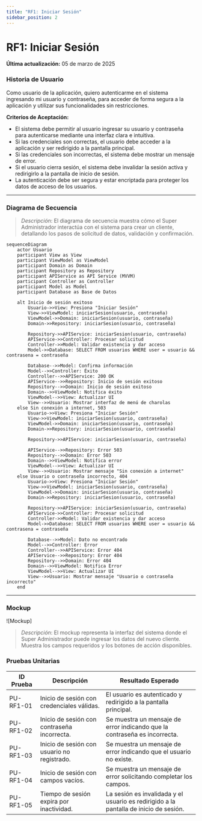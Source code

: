 ```yaml
---
title: "RF1: Iniciar Sesión"  
sidebar_position: 2
---
```


# RF1: Iniciar Sesión

**Última actualización:** 05 de marzo de 2025

### Historia de Usuario
Como usuario de la aplicación, quiero autenticarme en el sistema ingresando mi usuario y contraseña, para acceder de forma segura a la aplicación y utilizar sus funcionalidades sin restricciones.

  **Criterios de Aceptación:**
  - El sistema debe permitir al usuario ingresar su usuario y contraseña para autenticarse mediante una interfaz clara e intuitiva.
  - Si las credenciales son correctas, el usuario debe acceder a la aplicación y ser redirigido a la pantalla principal. 
  - Si las credenciales son incorrectas, el sistema debe mostrar un mensaje de error.
  - Si el usuario cierra sesión, el sistema debe invalidar la sesión activa y redirigirlo a la pantalla de inicio de sesión.
  - La autenticación debe ser segura y estar encriptada para proteger los datos de acceso de los usuarios.

---

### Diagrama de Secuencia

> *Descripción*: El diagrama de secuencia muestra cómo el Super Administrador interactúa con el sistema para crear un cliente, detallando los pasos de solicitud de datos, validación y confirmación.

```mermaid
sequenceDiagram
    actor Usuario 
    participant View as View
    participant ViewModel as ViewModel
    participant Domain as Domain
    participant Repository as Repository
    participant APIService as API Service (MVVM)
    participant Controller as Controller
    participant Model as Model
    participant Database as Base de Datos

    alt Inicio de sesión exitoso
        Usuario->>View: Presiona "Iniciar Sesión"
        View->>ViewModel: iniciarSesion(usuario, contraseña)
        ViewModel->>Domain: iniciarSesion(usuario, contraseña)
        Domain->>Repository: iniciarSesion(usuario, contraseña)

        Repository->>APIService: iniciarSesion(usuario, contraseña)
        APIService->>Controller: Procesar solicitud
        Controller->>Model: Validar existencia y dar acceso
        Model->>Database: SELECT FROM usuarios WHERE user = usuario && contrasena = contraseña

        Database-->>Model: Confirma información
        Model-->>Controller: Éxito
        Controller-->>APIService: 200 OK
        APIService-->>Repository: Inicio de sesión exitoso
        Repository-->>Domain: Inicio de sesión exitoso
        Domain-->>ViewModel: Notifica éxito
        ViewModel-->>View: Actualizar UI
        View-->>Usuario: Mostrar interfaz de menú de charolas
    else Sin conexión a internet, 503
        Usuario->>View: Presiona "Iniciar Sesión"
        View->>ViewModel: iniciarSesion(usuario, contraseña)
        ViewModel->>Domain: iniciarSesion(usuario, contraseña)
        Domain->>Repository: iniciarSesion(usuario, contraseña)

        Repository->>APIService: iniciarSesion(usuario, contraseña)

        APIService-->>Repository: Error 503
        Repository-->>Domain: Error 503
        Domain-->>ViewModel: Notifica error
        ViewModel-->>View: Actualizar UI
        View-->>Usuario: Mostrar mensaje "Sin conexión a internet"
    else Usuario o contraseña incorrecto, 404
        Usuario->>View: Presiona "Iniciar Sesión"
        View->>ViewModel: iniciarSesion(usuario, contraseña)
        ViewModel->>Domain: iniciarSesion(usuario, contraseña)
        Domain->>Repository: iniciarSesion(usuario, contraseña)

        Repository->>APIService: iniciarSesion(usuario, contraseña)
        APIService->>Controller: Procesar solicitud
        Controller->>Model: Validar existencia y dar acceso
        Model->>Database: SELECT FROM usuarios WHERE user = usuario && contrasena = contraseña

        Database-->>Model: Dato no encontrado
        Model-->>Controller: Error
        Controller-->>APIService: Error 404
        APIService-->>Repository: Error 404
        Repository-->>Domain: Error 404
        Domain-->>ViewModel: Notifica Error
        ViewModel-->>View: Actualizar UI
        View-->>Usuario: Mostrar mensaje "Usuario o contraseña incorrecto"
    end

```

---

### Mockup

![Mockup]

> *Descripción*: El mockup representa la interfaz del sistema donde el Super Administrador puede ingresar los datos del nuevo cliente. Muestra los campos requeridos y los botones de acción disponibles.

### Pruebas Unitarias 
| ID Prueba  | Descripción                                             | Resultado Esperado  |
|------------|---------------------------------------------------------|---------------------|
| PU-RF1-01  | Inicio de sesión con credenciales válidas.              | El usuario es autenticado y redirigido a la pantalla principal. |
| PU-RF1-02  | Inicio de sesión con contraseña incorrecta.             | Se muestra un mensaje de error indicando que la contraseña es incorrecta. |
| PU-RF1-03  | Inicio de sesión con usuario no registrado.             | Se muestra un mensaje de error indicando que el usuario no existe. |
| PU-RF1-04  | Inicio de sesión con campos vacíos.                     | Se muestra un mensaje de error solicitando completar los campos. |
| PU-RF1-05  | Tiempo de sesión expira por inactividad.                | La sesión es invalidada y el usuario es redirigido a la pantalla de inicio de sesión. |
